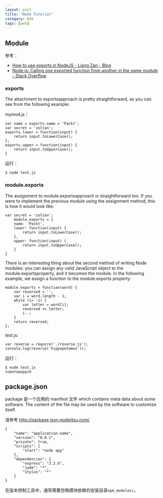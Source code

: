 ```yaml
---
layout: post
title: "Node Tutorial"
category: Web
tags: [web]
--- 
```


## Module

参考：

- [How to use exports in NodeJS - Liang Zan - Blog](http://blog.liangzan.net/blog/2012/06/04/how-to-use-exports-in-nodejs/)
- [Node.js: Calling one exported function from another in the same module - Stack Overflow](http://stackoverflow.com/questions/12091379/node-js-calling-one-exported-function-from-another-in-the-same-module)

### exports 

The attachment to exportsapproach is pretty straightforward, as you can 
see from the following example:

mymod.js：

    var name = exports.name = 'Packt';
    var secret = 'zoltan';
    exports.lower = function(input) {
    	return input.toLowerCase();
    };
    exports.upper = function(input) {
    	return input.toUpperCase();
    }

运行：

    $ node test.js

### module.exports

The assignment to module.exportsapproach is straightforward too. If you were 
to implement the previous module using the assignment method, this is how it 
would look like:

    var secret = 'zoltan';
        module.exports = {
        name: 'Packt',
        lower: function(input) {
        	return input.toLowerCase();
        },
        upper: function(input) {
        	return input.toUpperCase();
        }
    }

There is an interesting thing about the second method of writing Node modules: 
you can assign any valid JavaScript object to the module.exportsproperty, and it becomes the module. In the following example, we assign a function to the module.exports property:

    module.exports = function(word) {
        var reversed = '';
        var i = word.length - 1;
        while (i> -1) {
            var letter = word[i];
            reversed += letter;
            i--;
        }
        return reversed;
    };

test.js:

    var reverse = require('./reverse.js');
    console.log(reverse('hippopotamus'));

运行：

    $ node test.js
    sumatopoppih


## package.json

package 是一个应用的 manifest 文件 which contains meta data about some software. The content of the file may be used by the software to customize itself.

请参考 http://package.json.nodejitsu.com/

    {
        "name": "application-name",
        "version": "0.0.1",
        "private": true,
        "scripts": {
            "start": "node app"
        },
        "dependencies": {
            "express": "3.2.6",
            "jade": "*",
            "stylus": "*"
        }
    }

在版本控制工具中，通常需要忽略模块依赖的安装目录`npm_modules/`。